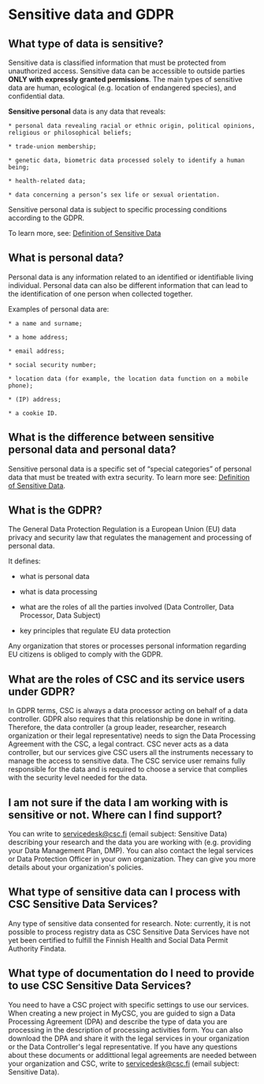 # Sensitive data and GDPR 

## What type of data is sensitive?

Sensitive data is classified information that must be protected from unauthorized access. Sensitive data can be accessible to outside parties **ONLY with expressly granted permissions**. 
The main types of sensitive data are human, ecological (e.g. location of endangered species), and confidential data.

**Sensitive personal** data is any data that reveals:

    * personal data revealing racial or ethnic origin, political opinions, religious or philosophical beliefs;
    
    * trade-union membership;
    
    * genetic data, biometric data processed solely to identify a human being;
    
    * health-related data;
    
    * data concerning a person’s sex life or sexual orientation.

Sensitive personal data is subject to specific processing conditions according to the GDPR.

To learn more, see: [Definition of Sensitive Data](https://research.csc.fi/definition-of-sensitive-data) 

## What is personal data?

Personal data is any information related to an identified or identifiable living individual. Personal data can also be different information that can lead to the identification of one person when collected together.

Examples of personal data are:

    * a name and surname;
    
    * a home address;
    
    * email address;
    
    * social security number;
    
    * location data (for example, the location data function on a mobile phone);
    
    * (IP) address;
    
    * a cookie ID.
    
 

## What is the difference between sensitive personal data and personal data?
Sensitive personal data is a specific set of “special categories” of personal data that must be treated with extra security. 
To learn more see: [Definition of Sensitive Data](https://research.csc.fi/definition-of-sensitive-data).
    
## What is the GDPR?
The General Data Protection Regulation is a European Union (EU) data privacy and security law that regulates the management and processing of personal data. 

It defines:    

* what is personal data

* what is data processing

* what are the roles of all the parties involved (Data Controller, Data Processor, Data Subject)

* key principles that regulate EU data protection

Any organization that stores or processes personal information regarding EU citizens is obliged to comply with the GDPR. 

## What are the roles of CSC and its service users under GDPR?  
In GDPR terms, CSC is always a data processor acting on behalf of a data controller. GDPR also requires that this relationship be done in writing. Therefore, the data controller (a group leader, researcher, research organization or their legal representative) needs to sign the Data Processing Agreement with the CSC, a legal contract. CSC never acts as a data controller, but our services give CSC users all the instruments necessary to manage the access to sensitive data. The CSC service user remains fully responsible for the data and is required to choose a service that complies with the security level needed for the data. 

## I am not sure if the data I am working with is sensitive or not. Where can I find support?
You can write to  servicedesk@csc.fi (email subject: Sensitive Data) describing your research and the data you are working with (e.g. providing your Data Management Plan, DMP). You can also contact the legal services or Data Protection Officer in your own organization. They can give you more details about your organization's policies.

## What type of sensitive data can I process with CSC Sensitive Data Services?
Any type of sensitive data consented for research. Note: currently, it is not possible to process registry data as CSC Sensitive Data Services have not yet been certified to fulfill the Finnish Health and Social Data Permit Authority Findata. 

## What type of documentation do I need to provide to use CSC Sensitive Data Services?

You need to have a CSC project with specific settings to use our services. 
When creating a new project in MyCSC, you are guided to sign a Data Processing Agreement (DPA) and describe the type of data you are processing in the description of processing activities form.
You can also download the DPA and share it with the legal services in your organization or the Data Controller's legal representative. 
If you have any questions about these documents or addittional legal agreements are needed between your organization and CSC, write to servicedesk@csc.fi (email subject: Sensitive Data).


